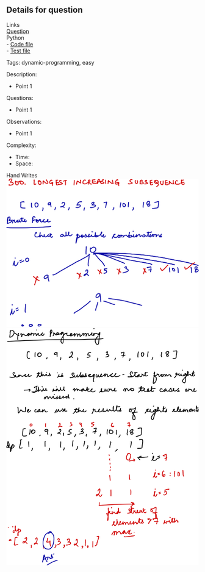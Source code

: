 ## Details for question

Links   
[Question](https://leetcode.com/problems/longest-increasing-subsequence/?envType=study-plan-v2&envId=top-interview-150) <br>
Python  
    - [Code file](lc300_longest_increasing_subsequence.py)  
    - [Test file](lc300_longest_increasing_subsequence_test.py)

Tags: dynamic-programming, easy

Description:

- Point 1

Questions:

- Point 1

Observations:

- Point 1

Complexity:

- Time:
- Space:

Hand Writes
![alt text](../../images/lc_300_lis_1.png "LIS Rec")
![alt text](../../images/lc_300_lis_2.png "LIS DP")
